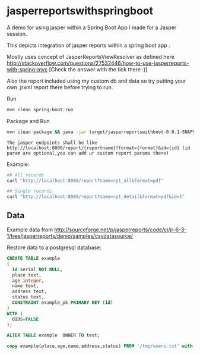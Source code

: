 # jasperreportswithspringboot
A demo for using jasper within a Spring Boot App I made for a Jasper session.

This depicts integration of jasper reports within a spring boot app .

Mostly uses concept of JasperReportsViewResolver as defined here http://stackoverflow.com/questions/27532446/how-to-use-jasperreports-with-spring-mvc
[Check the answer with the tick there :)]

Also the report included using my custom db and data so try putting your own .jrxml report there before trying to run.

Run

```bash
mvn clean spring-boot:run
```

Package and Run

```bash
mvn clean package && java -jar target/jasperreportswithboot-0.0.1-SNAPSHOT.jar
```
`The jasper endpoints shall be like http://localhost:8080/report/{reportname}?format={format}&id={id} (id param are optional,you can add ur custom report params there)`

Example:
```bash
## All records
curl "http://localhost:8080/report?name=rpt_all&format=pdf"

## Single records
curl "http://localhost:8080/report?name=rpt_detail&format=pdf&id=1"

```

## Data

Example data from http://sourceforge.net/p/jasperreports/code/ci/jr-6-3-1/tree/jasperreports/demo/samples/csvdatasource/

Restore data to a postgresql database:

```sql
CREATE TABLE example
(
  id serial NOT NULL,
  place text,
  age integer,
  name text,
  address text,
  status text,
  CONSTRAINT example_pk PRIMARY KEY (id)
)
WITH (
  OIDS=FALSE
);

ALTER TABLE example  OWNER TO test;

copy example(place,age,name,address,status) FROM '/tmp/users.txt' with csv DELIMITER ','  quote '"' ;
```
